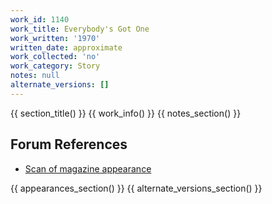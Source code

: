 ```yaml
---
work_id: 1140
work_title: Everybody's Got One
work_written: '1970'
written_date: approximate
work_collected: 'no'
work_category: Story
notes: null
alternate_versions: []
---
```


{{ section_title() }}
{{ work_info() }}
{{ notes_section() }}
## Forum References
- [Scan of magazine appearance](https://bukowskiforum.com/threads/everybodys-got-one-adam-vol-14-no-8-august-1970.11406/)

{{ appearances_section() }}
{{ alternate_versions_section() }}